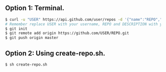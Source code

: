 ## Option 1: Terminal.
```bash
$ curl -u "USER" https://api.github.com/user/repos -d '{"name":"REPO","description":"DESCRIPTION"}'
# Remember replace USER with your username, REPO and DESCRIPTION with your repository/application name and description.
$ git init
$ git remote add origin https://github.com/USER/REPO.git
$ git push origin master
```

## Option 2: Using create-repo.sh.
```bash
$ sh create-repo.sh
```



